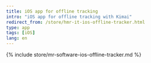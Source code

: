 ```yaml
---
title: iOS app for offline tracking
intro: "iOS app for offline tracking with Kimai"
redirect_from: /store/hmr-it-ios-offline-tracker.html
type: app
tags: [iOS]
lang: en
---
```


{% include store/mr-software-ios-offline-tracker.md %}
